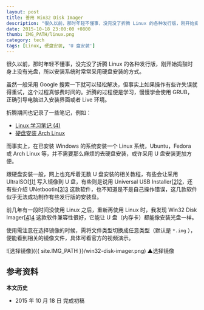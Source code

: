 ```yaml
---
layout: post
title: 善用 Win32 Disk Imager
description: "很久以前，那时年轻不懂事，没完没了折腾 Linux 的各种发行版，刚开始捣鼓的时身上没有光盘，所以安装系统时常常采用硬盘安装的方式。"
date: 2015-10-18 23:00:00 +0800
thumb: IMG_PATH/linux.png
category: tech
tags: [Linux, 硬盘安装, 'U 盘安装']
---
```


很久以前，那时年轻不懂事，没完没了折腾 Linux 的各种发行版，刚开始捣鼓时身上没有光盘，所以安装系统时常常采用硬盘安装的方式。

虽然一般采用 Google 搜索一下就可以轻松解决，但事实上如果操作有些许失误就得重试，这个过程真够费时间的。折腾的过程便是学习，慢慢学会使用 GRUB，正确引导电脑进入安装界面或者 Live 环境。

折腾期间也记录了一些笔记，例如：

* [Linux 学习笔记 (4)](/linux-study-4.html)
* [硬盘安装 Arch Linux](/hard-disk-installation-for-archlinux.html)

而事实上，在已安装 Windows 的系统安装一个 Linux 系统，Ubuntu，Fedora 或 Arch Linux 等，并不需要那么麻烦的去硬盘安装，或许采用 U 盘安装更加方便。

跟硬盘安装一般，网上也充斥着无数 U 盘安装的相关教程，有些会让采用 UltraISO[[1]][1] 写入镜像到 U 盘，有些则是说用 Universal USB Installer[[2]][2]，还有些介绍 UNetbootin[[3]][3] 这款软件，也不知道是不是自己操作错误，这几款软件似乎无法成功制作有些发行版的安装盘。

前几年有一段时间没使用 Linux 之后，重新再使用 Linux 时，我发现 Win32 Disk Imager[[4]][4] 这款软件兼容性很好，它能让 U 盘（内存卡）都能像安装光盘一样。

使用需注意在选择镜像的时候，需将文件类型切换成任意类型（默认是 `*.img` ），便能看到相关的镜像文件，具体可看官方的视频演示。

![选择镜像]({{ site.IMG_PATH }}/win32-disk-imager.png)
&#9650;选择镜像

## 参考资料

[1]: http://cn.ezbsystems.com/ultraiso/ "UltraISO - EZB Systems, Inc"
[2]: http://www.pendrivelinux.com/universal-usb-installer-easy-as-1-2-3/ "Universal USB Installer &#8211; Easy as 1 2 3 | USB Pen Drive Linux"
[3]: http://unetbootin.github.io/ "UNetbootin - Homepage and Downloads"
[4]: http://sourceforge.net/projects/win32diskimager/ "Win32 Disk Imager download | SourceForge.net"

**本文历史**

* 2015 年 10 月 18 日 完成初稿
